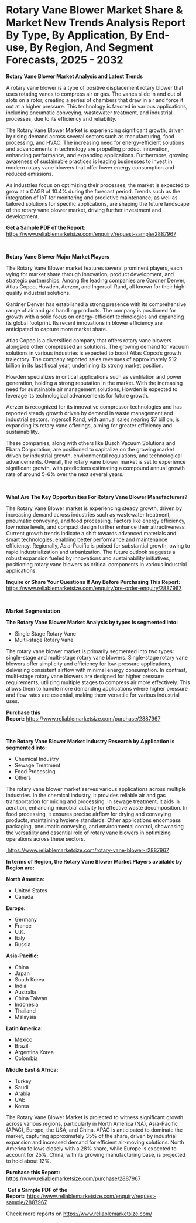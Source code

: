 <p><h1>Rotary Vane Blower Market Share & Market New Trends Analysis Report By Type, By Application, By End-use, By Region, And Segment Forecasts, 2025 - 2032</h1></p><p><strong>Rotary Vane Blower Market Analysis and Latest Trends</strong></p>
<p><p>A rotary vane blower is a type of positive displacement rotary blower that uses rotating vanes to compress air or gas. The vanes slide in and out of slots on a rotor, creating a series of chambers that draw in air and force it out at a higher pressure. This technology is favored in various applications, including pneumatic conveying, wastewater treatment, and industrial processes, due to its efficiency and reliability.</p><p>The Rotary Vane Blower Market is experiencing significant growth, driven by rising demand across several sectors such as manufacturing, food processing, and HVAC. The increasing need for energy-efficient solutions and advancements in technology are propelling product innovation, enhancing performance, and expanding applications. Furthermore, growing awareness of sustainable practices is leading businesses to invest in modern rotary vane blowers that offer lower energy consumption and reduced emissions.</p><p>As industries focus on optimizing their processes, the market is expected to grow at a CAGR of 10.4% during the forecast period. Trends such as the integration of IoT for monitoring and predictive maintenance, as well as tailored solutions for specific applications, are shaping the future landscape of the rotary vane blower market, driving further investment and development.</p></p>
<p><strong>Get a Sample PDF of the Report:&nbsp;</strong> <a href="https://www.reliablemarketsize.com/enquiry/request-sample/2887967?utm_campaign=3226&utm_medium=2&utm_source=Github&utm_content=ia&utm_term=14032025&utm_id=rotary-vane-blower">https://www.reliablemarketsize.com/enquiry/request-sample/2887967</a></p>
<p>&nbsp;</p>
<p><strong>Rotary Vane Blower Major Market Players</strong></p>
<p><p>The Rotary Vane Blower market features several prominent players, each vying for market share through innovation, product development, and strategic partnerships. Among the leading companies are Gardner Denver, Atlas Copco, Howden, Aerzen, and Ingersoll Rand, all known for their high-quality industrial solutions.</p><p>Gardner Denver has established a strong presence with its comprehensive range of air and gas handling products. The company is positioned for growth with a solid focus on energy-efficient technologies and expanding its global footprint. Its recent innovations in blower efficiency are anticipated to capture more market share.</p><p>Atlas Copco is a diversified company that offers rotary vane blowers alongside other compressed air solutions. The growing demand for vacuum solutions in various industries is expected to boost Atlas Copco’s growth trajectory. The company reported sales revenues of approximately $12 billion in its last fiscal year, underlining its strong market position.</p><p>Howden specializes in critical applications such as ventilation and power generation, holding a strong reputation in the market. With the increasing need for sustainable air management solutions, Howden is expected to leverage its technological advancements for future growth.</p><p>Aerzen is recognized for its innovative compressor technologies and has reported steady growth driven by demand in waste management and industrial sectors. Ingersoll Rand, with annual sales nearing $7 billion, is expanding its rotary vane offerings, aiming for greater efficiency and sustainability.</p><p>These companies, along with others like Busch Vacuum Solutions and Ebara Corporation, are positioned to capitalize on the growing market driven by industrial growth, environmental regulations, and technological advancements. Overall, the rotary vane blower market is set to experience significant growth, with predictions estimating a compound annual growth rate of around 5-6% over the next several years.</p></p>
<p>&nbsp;</p>
<p><strong>What Are The Key Opportunities For Rotary Vane Blower Manufacturers?</strong></p>
<p><p>The Rotary Vane Blower market is experiencing steady growth, driven by increasing demand across industries such as wastewater treatment, pneumatic conveying, and food processing. Factors like energy efficiency, low noise levels, and compact design further enhance their attractiveness. Current growth trends indicate a shift towards advanced materials and smart technologies, enabling better performance and maintenance efficiency. Regionally, Asia-Pacific is poised for substantial growth, owing to rapid industrialization and urbanization. The future outlook suggests a robust expansion fueled by innovations and sustainability initiatives, positioning rotary vane blowers as critical components in various industrial applications.</p></p>
<p><strong>Inquire or Share Your Questions If Any Before Purchasing This Report:</strong> <a href="https://www.reliablemarketsize.com/enquiry/pre-order-enquiry/2887967?utm_campaign=3226&utm_medium=2&utm_source=Github&utm_content=ia&utm_term=14032025&utm_id=rotary-vane-blower">https://www.reliablemarketsize.com/enquiry/pre-order-enquiry/2887967</a></p>
<p>&nbsp;</p>
<p><strong>Market Segmentation</strong></p>
<p><strong>The Rotary Vane Blower Market Analysis by types is segmented into:</strong></p>
<p><ul><li>Single Stage Rotary Vane</li><li>Multi-stage Rotary Vane</li></ul></p>
<p><p>The rotary vane blower market is primarily segmented into two types: single-stage and multi-stage rotary vane blowers. Single-stage rotary vane blowers offer simplicity and efficiency for low-pressure applications, delivering consistent airflow with minimal energy consumption. In contrast, multi-stage rotary vane blowers are designed for higher pressure requirements, utilizing multiple stages to compress air more effectively. This allows them to handle more demanding applications where higher pressure and flow rates are essential, making them versatile for various industrial uses.</p></p>
<p><strong>Purchase this Report:&nbsp;</strong><a href="https://www.reliablemarketsize.com/purchase/2887967?utm_campaign=3226&utm_medium=2&utm_source=Github&utm_content=ia&utm_term=14032025&utm_id=rotary-vane-blower">https://www.reliablemarketsize.com/purchase/2887967</a></p>
<p>&nbsp;</p>
<p><strong>The Rotary Vane Blower Market Industry Research by Application is segmented into:</strong></p>
<p><ul><li>Chemical Industry</li><li>Sewage Treatment</li><li>Food Processing</li><li>Others</li></ul></p>
<p><p>The rotary vane blower market serves various applications across multiple industries. In the chemical industry, it provides reliable air and gas transportation for mixing and processing. In sewage treatment, it aids in aeration, enhancing microbial activity for effective waste decomposition. In food processing, it ensures precise airflow for drying and conveying products, maintaining hygiene standards. Other applications encompass packaging, pneumatic conveying, and environmental control, showcasing the versatility and essential role of rotary vane blowers in optimizing operations across these sectors.</p></p>
<p><a href="https://www.reliablemarketsize.com/rotary-vane-blower-r2887967?utm_campaign=3226&utm_medium=2&utm_source=Github&utm_content=ia&utm_term=14032025&utm_id=rotary-vane-blower">&nbsp;https://www.reliablemarketsize.com/rotary-vane-blower-r2887967</a></p>
<p><strong>In terms of Region, the Rotary Vane Blower Market Players available by Region are:</strong></p>
<p>
    <p> <strong> North America: </strong>
        <ul>
            <li>United States</li>
            <li>Canada</li>
        </ul>
        </p> 
    <p> <strong> Europe: </strong>
        <ul>
            <li>Germany</li>
            <li>France</li>
            <li>U.K.</li>
            <li>Italy</li>
            <li>Russia</li>
        </ul>
        </p> 
    <p> <strong> Asia-Pacific: </strong>
        <ul>
            <li>China</li>
            <li>Japan</li>
            <li>South Korea</li>
            <li>India</li>
            <li>Australia</li>
            <li>China Taiwan</li>
            <li>Indonesia</li>
            <li>Thailand</li>
            <li>Malaysia</li>
        </ul>
        </p> 
    <p> <strong> Latin America: </strong>
        <ul>
            <li>Mexico</li>
            <li>Brazil</li>
            <li>Argentina Korea</li>
            <li>Colombia</li>
        </ul>
        </p> 
    <p> <strong> Middle East & Africa: </strong>
        <ul>
            <li>Turkey</li>
            <li>Saudi</li>
            <li>Arabia</li>
            <li>UAE</li>
            <li>Korea</li>
        </ul>
    </p>
    </p>
<p><p>The Rotary Vane Blower Market is projected to witness significant growth across various regions, particularly in North America (NA), Asia-Pacific (APAC), Europe, the USA, and China. APAC is anticipated to dominate the market, capturing approximately 35% of the share, driven by industrial expansion and increased demand for efficient air-moving solutions. North America follows closely with a 28% share, while Europe is expected to account for 25%. China, with its growing manufacturing base, is projected to hold about 12%.</p></p>
<p><strong>Purchase this Report: </strong><a href="https://www.reliablemarketsize.com/purchase/2887967?utm_campaign=3226&utm_medium=2&utm_source=Github&utm_content=ia&utm_term=14032025&utm_id=rotary-vane-blower">https://www.reliablemarketsize.com/purchase/2887967</a></p>
<p>&nbsp;<strong>Get a Sample PDF of the Report:&nbsp;&nbsp;</strong><a href="https://www.reliablemarketsize.com/enquiry/request-sample/2887967?utm_campaign=3226&utm_medium=2&utm_source=Github&utm_content=ia&utm_term=14032025&utm_id=rotary-vane-blower">https://www.reliablemarketsize.com/enquiry/request-sample/2887967</a></p>
<p><strong></strong></p>
<p>Check more reports on <a href="https://www.reliablemarketsize.com/?utm_campaign=3226&utm_medium=2&utm_source=Github&utm_content=ia&utm_term=14032025&utm_id=rotary-vane-blower">https://www.reliablemarketsize.com/</a></p>